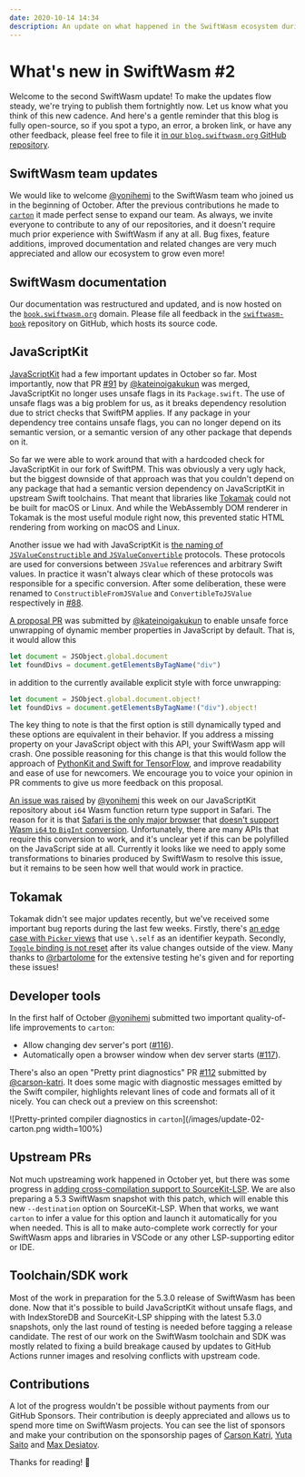 ```yaml
---
date: 2020-10-14 14:34
description: An update on what happened in the SwiftWasm ecosystem during the first half of October 2020.
---
```

# What's new in SwiftWasm #2

Welcome to the second SwiftWasm update! To make the updates flow steady, we're trying to publish
them fortnightly now. Let us know what you think of this new cadence. And here's a gentle reminder
that this blog is fully open-source, so if you spot a typo, an error, a broken link, or have any
other feedback, please feel free to file it [in our `blog.swiftwasm.org` GitHub
repository](https://github.com/swiftwasm/blog.swiftwasm.org).

## SwiftWasm team updates

We would like to welcome [@yonihemi](https://github.com/yonihemi) to the SwiftWasm team who joined
us in the beginning of October. After the previous contributions he made to
[`carton`](https://carton.dev) it made perfect sense to expand our team. As always, we invite
everyone to contribute to any of our repositories, and it doesn't require much prior experience with
SwiftWasm if any at all. Bug fixes, feature additions, improved documentation and related changes
are very much appreciated and allow our ecosystem to grow even more!

## SwiftWasm documentation

Our documentation was restructured and updated, and is now hosted on the
[`book.swiftwasm.org`](https://book.swiftwasm.org) domain. Please file all feedback in the
[`swiftwasm-book`](https://github.com/swiftwasm/swiftwasm-book) repository on GitHub, which hosts
its source code.

## JavaScriptKit

[JavaScriptKit](https://github.com/swiftwasm/JavaScriptKit) had a few important updates in October
so far. Most importantly, now that PR [#91](https://github.com/swiftwasm/JavaScriptKit/pull/91) by
[@kateinoigakukun](https://github.com/kateinoigakukun) was merged, JavaScriptKit no longer uses
unsafe flags in its `Package.swift`. The use of unsafe flags was a big problem for us, as it breaks
dependency resolution due to strict checks that SwiftPM applies. If any package in your dependency
tree contains unsafe flags, you can no longer depend on its semantic version, or a semantic version
of any other package that depends on it.

So far we were able to work around that with a hardcoded check for JavaScriptKit in our fork of
SwiftPM. This was obviously a very ugly hack, but the biggest downside of that approach was that
you couldn't depend on any package that had a semantic version dependency on JavaScriptKit in
upstream Swift toolchains. That meant that libraries like [Tokamak](https://tokamak.dev) could not
be built for macOS or Linux. And while the WebAssembly DOM renderer in Tokamak is the most useful
module right now, this prevented static HTML rendering from working on macOS and
Linux.

Another issue we had with JavaScriptKit is [the naming of `JSValueConstructible`
and `JSValueConvertible`](https://github.com/swiftwasm/JavaScriptKit/issues/87) protocols. These
protocols are used for conversions between `JSValue` references and arbitrary Swift values. In
practice it wasn't always clear which of these protocols was responsible for a specific conversion.
After some deliberation, these were renamed to `ConstructibleFromJSValue` and `ConvertibleToJSValue`
respectively in [#88](https://github.com/swiftwasm/JavaScriptKit/pull/88).

[A proposal PR](https://github.com/swiftwasm/JavaScriptKit/pull/98) was submitted by
[@kateinoigakukun](https://github.com/kateinoigakukun) to enable unsafe force unwrapping of
dynamic member properties in JavaScript by default. That is, it would allow this


```javascript
let document = JSObject.global.document
let foundDivs = document.getElementsByTagName("div")
```

in addition to the currently available explicit style with force unwrapping:

```javascript
let document = JSObject.global.document.object!
let foundDivs = document.getElementsByTagName!("div").object!
```

The key thing to note is that the first option is still dynamically typed and these options are
equivalent in their behavior. If you address a missing property on your JavaScript object with this
API, your SwiftWasm app will crash. One possible reasoning for this change is that this would follow
the approach of [PythonKit and Swift for
TensorFlow](https://github.com/tensorflow/swift#why-swift-for-tensorflow), and improve readability
and ease of use for newcomers. We encourage you to voice your opinion in PR comments to give us more
feedback on this proposal.

[An issue was raised](https://github.com/swiftwasm/JavaScriptKit/issues/97) by
[@yonihemi](https://github.com/yonihemi) this week on our JavaScriptKit repository about `i64` Wasm
function return type support in Safari. The reason for it is that [Safari is the only major
browser](https://webassembly.org/roadmap/) that [doesn't
support](https://bugs.webkit.org/show_bug.cgi?id=213528) [Wasm `i64` to `BigInt`
conversion](https://github.com/WebAssembly/JS-BigInt-integration). Unfortunately, there are many
APIs that require this conversion to work, and it's unclear yet if this can be polyfilled on the
JavaScript side at all. Currently it looks like we need to apply some transformations to binaries
produced by SwiftWasm to resolve this issue, but it remains to be seen how well that would work in
practice.

## Tokamak

Tokamak didn't see major updates recently, but we've received some important bug reports during
the last few weeks. Firstly, there's [an edge case with `Picker`
views](https://github.com/TokamakUI/Tokamak/issues/285) that use `\.self` as an identifier keypath.
Secondly, [`Toggle` binding is not reset](https://github.com/TokamakUI/Tokamak/issues/287) after its
value changes outside of the view. Many thanks to [@rbartolome](https://github.com/rbartolome) for
the extensive testing he's given and for reporting these issues!

## Developer tools

In the first half of October [@yonihemi](https://github.com/yonihemi) submitted two important
quality-of-life improvements to `carton`:

* Allow changing dev server's port ([#116](https://github.com/swiftwasm/carton/pull/116)).
* Automatically open a browser window when dev server starts
([#117](https://github.com/swiftwasm/carton/pull/117)).

There's also an open "Pretty print diagnostics" PR [#112](https://github.com/swiftwasm/carton/pull/122)
submitted by [@carson-katri](https://github.com/carson-katri). It does some magic with diagnostic
messages emitted by the Swift compiler, highlights relevant lines of code and formats all of it
nicely. You can check out a preview on this screenshot:

![Pretty-printed compiler diagnostics in `carton`](/images/update-02-carton.png width=100%)


## Upstream PRs

Not much upstreaming work happened in October yet, but there was some progress in [adding
cross-compilation support to SourceKit-LSP](https://github.com/apple/sourcekit-lsp/pull/330).
We are also preparing a 5.3 SwiftWasm snapshot with this patch, which will enable this
new `--destination` option on SourceKit-LSP. When that works, we want `carton` to infer a value
for this option and launch it automatically for you when needed. This is all to make auto-complete
work correctly for your SwiftWasm apps and libraries in VSCode or any other LSP-supporting editor
or IDE.


## Toolchain/SDK work

Most of the work in preparation for the 5.3.0 release of SwiftWasm has been done. Now that it's
possible to build JavaScriptKit without unsafe flags, and with IndexStoreDB and SourceKit-LSP
shipping with the latest 5.3.0 snapshots, only the last round of testing is needed before tagging a
release candidate. The rest of our work on the SwiftWasm toolchain and SDK was mostly related to
fixing a build breakage caused by updates to GitHub Actions runner images and resolving conflicts
with upstream code.

## Contributions

A lot of the progress wouldn't be possible without payments from our GitHub Sponsors. Their
contribution is deeply appreciated and allows us to spend more time on SwiftWasm projects. You can
see the list of sponsors and make your contribution on the sponsorship pages of [Carson
Katri](https://github.com/sponsors/carson-katri), [Yuta
Saito](https://github.com/sponsors/kateinoigakukun) and [Max
Desiatov](https://github.com/sponsors/MaxDesiatov).

Thanks for reading! 👋
